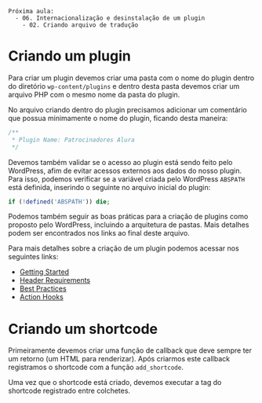 ```
Próxima aula: 
  - 06. Internacionalização e desinstalação de um plugin
    - 02. Criando arquivo de tradução
```

# Criando um plugin

Para criar um plugin devemos criar uma pasta com o nome do plugin dentro do diretório `wp-content/plugins` e dentro desta pasta devemos criar um arquivo PHP com o mesmo nome da pasta do plugin.

No arquivo criando dentro do plugin precisamos adicionar um comentário que possua minimamente o nome do plugin, ficando desta maneira:

```php
/**
 * Plugin Name: Patrocinadores Alura
 */
```

Devemos também validar se o acesso ao plugin está sendo feito pelo WordPress, afim de evitar acessos externos aos dados do nosso plugin. Para isso, podemos verificar se a variável criada pelo WordPress `ABSPATH` está definida, inserindo o seguinte no arquivo inicial do plugin:

```php
if (!defined('ABSPATH')) die;
```

Podemos também seguir as boas práticas para a criação de plugins como proposto pelo WordPress, incluindo a arquitetura de pastas. Mais detalhes podem ser encontrados nos links ao final deste arquivo.

Para mais detalhes sobre a criação de um plugin podemos acessar nos seguintes links:

- [Getting Started](https://developer.wordpress.org/plugins/plugin-basics/)
- [Header Requirements](https://developer.wordpress.org/plugins/plugin-basics/header-requirements/)
- [Best Practices](https://developer.wordpress.org/plugins/plugin-basics/best-practices/)
- [Action Hooks](https://codex.wordpress.org/Plugin_API/Action_Reference)

# Criando um shortcode

Primeiramente devemos criar uma função de callback que deve sempre ter um retorno (um HTML para renderizar). Após criarmos este callback registramos o shortcode com a função `add_shortcode`.

Uma vez que o shortcode está criado, devemos executar a tag do shortcode registrado entre colchetes.
